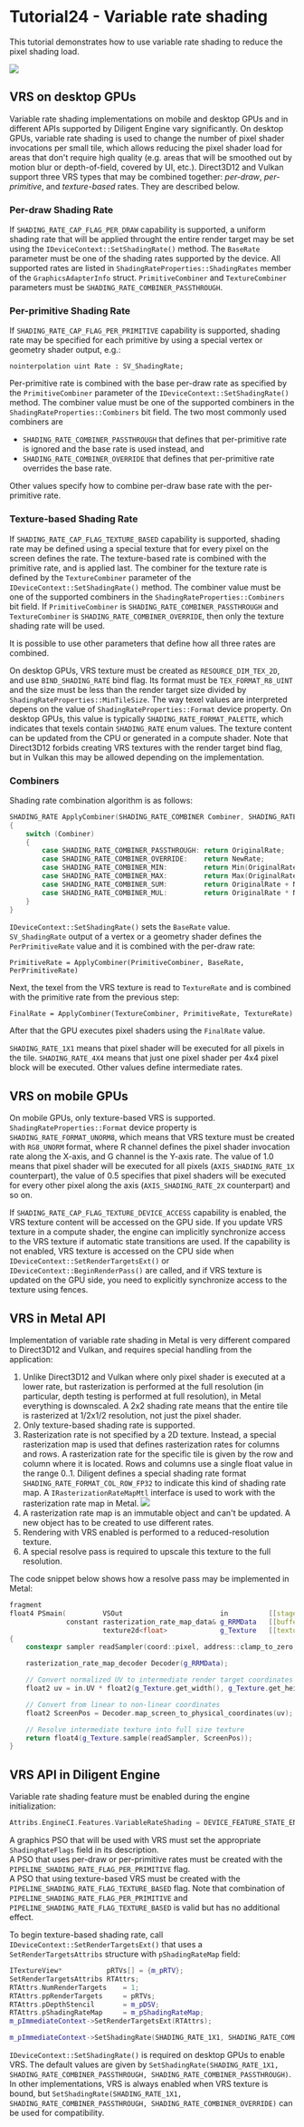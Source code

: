 # Tutorial24 - Variable rate shading

This tutorial demonstrates how to use variable rate shading to reduce the pixel shading load.

![](Animation_Large.gif)


## VRS on desktop GPUs

Variable rate shading implementations on mobile and desktop GPUs and in different APIs supported by Diligent Engine vary significantly.
On desktop GPUs, variable rate shading is used to change the number of pixel shader invocations per small tile,
which allows reducing the pixel shader load for areas that don't require high quality (e.g. areas that will be smoothed out
by motion blur or depth-of-field, covered by UI, etc.). Direct3D12 and Vulkan support three VRS types that may be combined together:
*per-draw*, *per-primitive*, and *texture-based* rates. They are described below. 

### Per-draw Shading Rate

If `SHADING_RATE_CAP_FLAG_PER_DRAW` capability is supported, a uniform shading rate that will be applied throught
the entire render target may be set using the `IDeviceContext::SetShadingRate()` method. 
The `BaseRate` parameter must be one of the shading rates supported by the device. All supported rates are listed in
`ShadingRateProperties::ShadingRates` member of the `GraphicsAdapterInfo` struct.
`PrimitiveCombiner` and `TextureCombiner` parameters must be `SHADING_RATE_COMBINER_PASSTHROUGH`.

### Per-primitive Shading Rate

If `SHADING_RATE_CAP_FLAG_PER_PRIMITIVE` capability is supported, shading rate may be specified for each primitive
by using a special vertex or geometry shader output, e.g.:

```hlsl
nointerpolation uint Rate : SV_ShadingRate;
```

Per-primitive rate is combined with the base per-draw rate as specified by the `PrimitiveCombiner` parameter
of the `IDeviceContext::SetShadingRate()` method. The combiner value must be one of the supported combiners in the
`ShadingRateProperties::Combiners` bit field. The two most commonly used combiners are
* `SHADING_RATE_COMBINER_PASSTHROUGH` that defines that per-primitive rate is ignored and the base rate is used instead, and
* `SHADING_RATE_COMBINER_OVERRIDE` that defines that per-primitive rate overrides the base rate.

Other values specify how to combine per-draw base rate with the per-primitive rate.

### Texture-based Shading Rate

If `SHADING_RATE_CAP_FLAG_TEXTURE_BASED` capability is supported, shading rate may be defined using a special texture that for every
pixel on the screen defines the rate. The texture-based rate is combined with the primitive rate, and is applied last.
The combiner for the texture rate is defined by the `TextureCombiner` parameter of the `IDeviceContext::SetShadingRate()`
method. The combiner value must be one of the supported combiners in the `ShadingRateProperties::Combiners` bit field.
If `PrimitiveCombiner` is `SHADING_RATE_COMBINER_PASSTHROUGH` and `TextureCombiner` is `SHADING_RATE_COMBINER_OVERRIDE`,
then only the texture shading rate will be used.

It is possible to use other parameters that define how all three rates are combined.

On desktop GPUs, VRS texture must be created as `RESOURCE_DIM_TEX_2D`, and use `BIND_SHADING_RATE` bind flag.
Its format must be `TEX_FORMAT_R8_UINT` and the size must be less than the render target size divided by `ShadingRateProperties::MinTileSize`.
The way texel values are interpreted depens on the value of `ShadingRateProperties::Format` device property.
On desktop GPUs, this value is typically `SHADING_RATE_FORMAT_PALETTE`, which indicates that
texels contain `SHADING_RATE` enum values.
The texture content can be updated from the CPU or generated in a compute shader. Note that Direct3D12 forbids creating VRS textures with
the render target bind flag, but in Vulkan this may be allowed depending on the implementation.

### Combiners

Shading rate combination algorithm is as follows:

```cpp
SHADING_RATE ApplyCombiner(SHADING_RATE_COMBINER Combiner, SHADING_RATE OriginalRate, SHADING_RATE NewRate)
{
    switch (Combiner)
    {
        case SHADING_RATE_COMBINER_PASSTHROUGH: return OriginalRate;
        case SHADING_RATE_COMBINER_OVERRIDE:    return NewRate;
        case SHADING_RATE_COMBINER_MIN:         return Min(OriginalRate, NewRate);
        case SHADING_RATE_COMBINER_MAX:         return Max(OriginalRate, NewRate);
        case SHADING_RATE_COMBINER_SUM:         return OriginalRate + NewRate;
        case SHADING_RATE_COMBINER_MUL:         return OriginalRate * NewRate;
    }
}
```

`IDeviceContext::SetShadingRate()` sets the `BaseRate` value.<br/>
`SV_ShadingRate` output of a vertex or a geometry shader defines the `PerPrimitiveRate` value and it is combined with the per-draw rate:

`PrimitiveRate = ApplyCombiner(PrimitiveCombiner, BaseRate, PerPrimitiveRate)`

Next, the texel from the VRS texture is read to `TextureRate` and is combined with the primitive rate from the previous step:

`FinalRate = ApplyCombiner(TextureCombiner, PrimitiveRate, TextureRate)`

After that the GPU executes pixel shaders using the `FinalRate` value.

`SHADING_RATE_1X1` means that pixel shader will be executed for all pixels in the tile.
`SHADING_RATE_4X4` means that just one pixel shader per 4x4 pixel block will be executed. Other values define intermediate rates.


## VRS on mobile GPUs

On mobile GPUs, only texture-based VRS is supported.
`ShadingRateProperties::Format` device property is  `SHADING_RATE_FORMAT_UNORM8`, which means that VRS texture must be created with
`RG8_UNORM` format, where R channel defines the pixel shader invocation rate along the X-axis, and G channel is the Y-axis rate.
The value of 1.0 means that pixel shader will be executed for all pixels (`AXIS_SHADING_RATE_1X` counterpart), 
the value of 0.5 specifies that pixel shaders will be executed for every other pixel along the axis (`AXIS_SHADING_RATE_2X` counterpart) and so on.

If `SHADING_RATE_CAP_FLAG_TEXTURE_DEVICE_ACCESS` capability is enabled, the VRS texture content will be accessed on the GPU side.
If you update VRS texture in a compute shader, the engine can implicitly synchronize access to the VRS texture if automatic state transitions are used.
If the capability is not enabled, VRS texture is accessed on the CPU side when `IDeviceContext::SetRenderTargetsExt()` or
`IDeviceContext::BeginRenderPass()` are called, and if VRS texture is updated on the GPU side, you need to explicitly synchronize access to the texture
using fences.


## VRS in Metal API

Implementation of variable rate shading in Metal is very different compared to Direct3D12 and Vulkan, and requires
special handling from the application:

1. Unlike Direct3D12 and Vulkan where only pixel shader is executed at a lower rate, but rasterization is performed
   at the full resolution (in particular, depth testing is performed at full resolution), in Metal everything is downscaled.
   A 2x2 shading rate means that the entire tile is rasterized at 1/2x1/2 resolution, not just the pixel shader.
2. Only texture-based shading rate is supported.
3. Rasterization rate is not specified by a 2D texture. Instead, a special rasterization map is used that defines 
   rasterization rates for columns and rows. A rasterization rate for the specific tile is given by the row and column
   where it is located. Rows and columns use a single float value in the range 0..1.
   Diligent defines a special shading rate format `SHADING_RATE_FORMAT_COL_ROW_FP32` to indicate this kind of shading rate map.
   A `IRasterizationRateMapMtl` interface is used to work with the rasterization rate map in Metal.
![](mtl_vrs.png)
4. A rasterization rate map is an immutable object and can't be updated. A new object has to be created to use different rates.
5. Rendering with VRS enabled is performed to a reduced-resolution texture.
6. A special resolve pass is required to upscale this texture to the full resolution.

The code snippet below shows how a resolve pass may be implemented in Metal:

```cpp
fragment
float4 PSmain(         VSOut                        in          [[stage_in]],   // vertex shader generates a fullscreen triangle
              constant rasterization_rate_map_data& g_RRMData   [[buffer(0)]],  // data copied from the rasterization rate map
                       texture2d<float>             g_Texture   [[texture(0)]]) // intermediate render target
{
    constexpr sampler readSampler(coord::pixel, address::clamp_to_zero, filter::nearest);

    rasterization_rate_map_decoder Decoder(g_RRMData);

    // Convert normalized UV to intermediate render target coordinates in pixels
    float2 uv = in.UV * float2(g_Texture.get_width(), g_Texture.get_height());

    // Convert from linear to non-linear coordinates
    float2 ScreenPos = Decoder.map_screen_to_physical_coordinates(uv);

    // Resolve intermediate texture into full size texture
    return float4(g_Texture.sample(readSampler, ScreenPos));
}
```


## VRS API in Diligent Engine

Variable rate shading feature must be enabled during the engine initialization:

```cpp
Attribs.EngineCI.Features.VariableRateShading = DEVICE_FEATURE_STATE_ENABLED;
```

A graphics PSO that will be used with VRS must set the appropriate `ShadingRateFlags` field in its description.<br/>
A PSO that uses per-draw or per-primitive rates must be created with the `PIPELINE_SHADING_RATE_FLAG_PER_PRIMITIVE` flag.<br/>
A PSO that using texture-based VRS must be created with the `PIPELINE_SHADING_RATE_FLAG_TEXTURE_BASED` flag.
Note that combination of `PIPELINE_SHADING_RATE_FLAG_PER_PRIMITIVE` and `PIPELINE_SHADING_RATE_FLAG_TEXTURE_BASED` is valid but has no additional effect.

To begin texture-based shading rate, call `IDeviceContext::SetRenderTargetsExt()` that uses a `SetRenderTargetsAttribs` structure with `pShadingRateMap` field:

```cpp
ITextureView*           pRTVs[] = {m_pRTV};
SetRenderTargetsAttribs RTAttrs;
RTAttrs.NumRenderTargets    = 1;
RTAttrs.ppRenderTargets     = pRTVs;
RTAttrs.pDepthStencil       = m_pDSV;
RTAttrs.pShadingRateMap     = m_pShadingRateMap;
m_pImmediateContext->SetRenderTargetsExt(RTAttrs);

m_pImmediateContext->SetShadingRate(SHADING_RATE_1X1, SHADING_RATE_COMBINER_PASSTHROUGH, SHADING_RATE_COMBINER_OVERRIDE);
```

`IDeviceContext::SetShadingRate()` is required on desktop GPUs to enable VRS. The default values are given by
`SetShadingRate(SHADING_RATE_1X1, SHADING_RATE_COMBINER_PASSTHROUGH, SHADING_RATE_COMBINER_PASSTHROUGH)`.
In other implementations, VRS is always enabled when VRS texture is bound, but
`SetShadingRate(SHADING_RATE_1X1, SHADING_RATE_COMBINER_PASSTHROUGH, SHADING_RATE_COMBINER_OVERRIDE)` can be used for compatibility.
